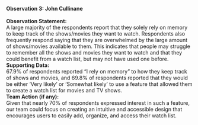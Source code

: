 **Observation 3: John Cullinane** <br>
<br>**Observation Statement:**<br> A large majority of the respondents report that they solely rely on memory to keep track of the shows/movies they want to watch. Respondents also frequently respond saying that they are overwhelmed by the large amount of shows/movies available to them. This indicates that people may struggle to remember all the shows and movies they want to watch and that they could benefit from a watch list, but may not have used one before.
<br>**Supporting Data:**<br> 67.9% of respondents reported “I rely on memory” to how they keep track of shows and movies, and 69.8% of respondents reported that they would be either ‘Very likely’ or ‘Somewhat likely’ to use a feature that allowed them to create a watch list for movies and TV shows.
<br>**Team Action (if any):**<br> Given that nearly 70% of respondents expressed interest in such a feature, our team could focus on creating an intuitive and accessible design that encourages users to easily add, organize, and access their watch list.
